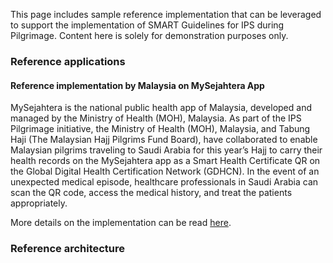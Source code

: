 This page includes sample reference implementation that can be leveraged to support the implementation of SMART Guidelines for IPS during Pilgrimage. Content here is solely for demonstration purposes only.


### Reference applications

#### Reference implementation by Malaysia on MySejahtera App
MySejahtera is the national public health app of Malaysia, developed and managed by the Ministry of Health (MOH), Malaysia. As part of the IPS Pilgrimage initiative, the Ministry of Health (MOH), Malaysia, and Tabung Haji (The Malaysian Hajj Pilgrims Fund Board), have collaborated to enable Malaysian pilgrims traveling to Saudi Arabia for this year’s Hajj to carry their health records on the MySejahtera app as a Smart Health Certificate QR on the Global Digital Health Certification Network (GDHCN). In the event of an unexpected medical episode, healthcare professionals in Saudi Arabia can scan the QR code, access the medical history, and treat the patients appropriately. 

More details on the implementation can be read <a href="IPS_Pilgrimage_Reference Implementations_Malaysia.pdf">here</a>. 

### Reference architecture
